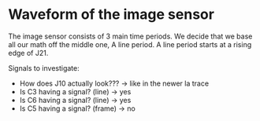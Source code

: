 # Waveform of the image sensor

The image sensor consists of 3 main time periods. We decide that we base all our math off the middle
one, A line period. A line period starts at a rising edge of J21.

Signals to investigate:
* How does J10 actually look??? -> like in the newer la trace
* Is C3 having a signal? (line) -> yes
* Is C6 having a signal? (line) -> yes
* Is C5 having a signal? (frame) -> no